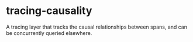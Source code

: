 # tracing-causality

A tracing layer that tracks the causal relationships between spans, and can be
concurrently queried elsewhere.